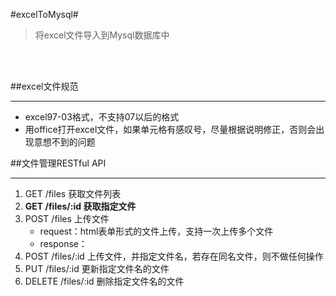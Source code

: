 #excelToMysql#
> 将excel文件导入到Mysql数据库中
<br>
<br>

##excel文件规范
***
* excel97-03格式，不支持07以后的格式
* 用office打开excel文件，如果单元格有感叹号，尽量根据说明修正，否则会出现意想不到的问题

##文件管理RESTful API
***
1. GET /files 获取文件列表
2. **GET /files/:id 获取指定文件** 
3. POST /files 上传文件
	* request：html表单形式的文件上传，支持一次上传多个文件
	* response：
4. POST /files/:id 上传文件，并指定文件名，若存在同名文件，则不做任何操作
5. PUT /files/:id 更新指定文件名的文件
6. DELETE /files/:id 删除指定文件名的文件


